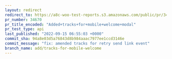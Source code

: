 ```yaml
---
layout: redirect
redirect_to: https://a8c-woo-test-reports.s3.amazonaws.com/public/pr/34670/api/index.html
pr_number: 34670
pr_title_encoded: "Added+tracks+for+mobile+welcome+modal"
pr_test_type: api
last_published: "2022-09-15 06:55:03 +0000"
commit_sha: 94a8e03d5a76843d8b984aaac7977ee1ccd3146e
commit_message: "fix: amended tracks for retry send link event"
branch_name: add/tracks-for-mobile-welcome
---
```

